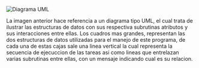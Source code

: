 ![Diagrama UML](/desing/zippas-serial.png)

La imagen anterior hace referencia a un diagrama tipo UML, el cual trata de ilustrar las estructuras de datos con sus respectiva subrutinas atributos y sus interacciones entre ellas. Los cuadros mas grandes, representan las dos estructuras de datos utilizadas para el manejo de este programa, de cada una de estas cajas sale una linea vertical la cual representa la secuencia de ejecuccion de las tareas asi como lineas que entrelazan varias subrutinas entre ellas, con un mensaje indicando cual es su relacion.